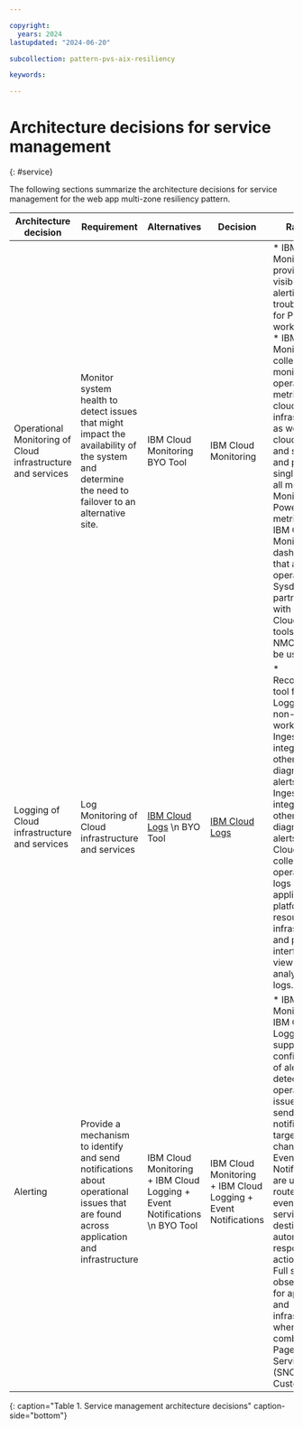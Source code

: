 ```yaml
---

copyright:
  years: 2024
lastupdated: "2024-06-20"

subcollection: pattern-pvs-aix-resiliency

keywords:

---
```


# Architecture decisions for service management
{: #service}

The following sections summarize the architecture decisions for service management for the web app multi-zone resiliency pattern.


| Architecture decision | Requirement | Alternatives | Decision | Rationale |
|------|------|-------|------|------|
| Operational Monitoring of Cloud infrastructure and services | Monitor system health to detect issues that might impact the availability of the system and determine the need to failover to an alternative site. | IBM Cloud Monitoring  BYO Tool | IBM Cloud Monitoring | * IBM Cloud Monitoring provides visibility, alerting, and troubleshooting for PowerVS workspaces. \n * IBM Cloud Monitoring collects and monitors operational metrics for cloud infrastructure as well as the cloud platform and services and provides a single view for all metrics \n * Monitoring of PowerVC metrics with IBM Cloud Monitoring dashboards that are operated by Sysdig in partnership with IBM /n * Cloud Native tools such as NMON can also be used. |
| Logging of Cloud infrastructure and services | Log Monitoring of Cloud infrastructure and services | [IBM Cloud Logs](/docs/cloud-logs?topic=cloud-logs-getting-started) \n BYO Tool | [IBM Cloud Logs](/docs/cloud-logs?topic=cloud-logs-getting-started) | * Recommended tool for infra Logging for any non-VMWare workloads. \n Ingestion and integration with other tools for diagnosis and alerts \n * Ingestion and integration with other tools for diagnosis and alerts /n * IBM Cloud Logs collects operational logs from applications, platform resources, and infrastructure and provides interfaces to view and analyze all logs. |
| Alerting                                                    | Provide a mechanism to identify and send notifications about operational issues that are found across application and infrastructure | IBM Cloud Monitoring + IBM Cloud Logging + Event Notifications \n BYO Tool | IBM Cloud Monitoring + IBM Cloud Logging + Event Notifications | * IBM Cloud Monitoring and IBM Cloud Logging support the configuration of alerts to detect operational issues and send notifications to targeted channels. \n * Event Notifications are used to route the alert events to service destinations to automate response actions. \n * Full stack observability for application and infrastructure when combined with Pager Duty + ServiceNow (SNOW) + Customer SIEM                                                     |
{: caption="Table 1. Service management architecture decisions" caption-side="bottom"}
